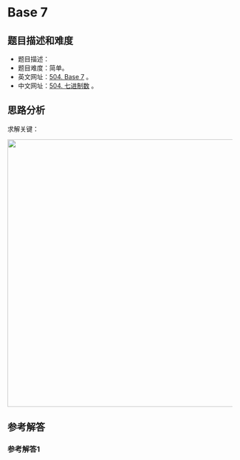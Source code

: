 # Base 7

## 题目描述和难度
+ 题目描述：
+ 题目难度：简单。
+ 英文网址：[504. Base 7](https://leetcode.com/problems/base-7/description/)  。
+ 中文网址：[504. 七进制数](https://leetcode-cn.com/problems/base-7/description/)  。
## 思路分析
求解关键：

<img src="https://liweiwei1419.github.io/images/leetcode-solution/" width="600">

## 参考解答
### 参考解答1

```java

```